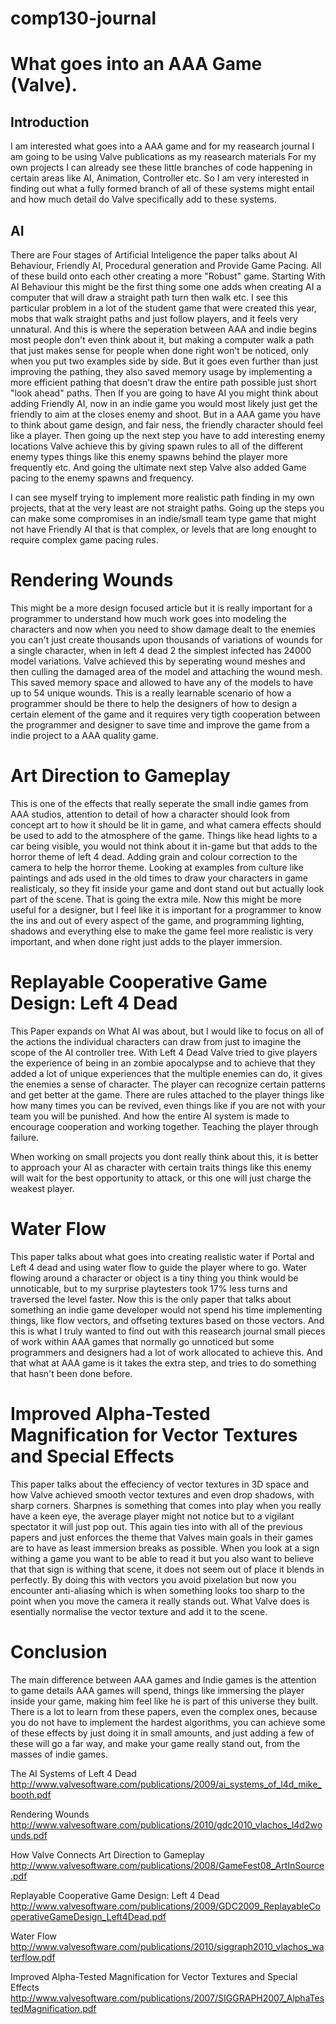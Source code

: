 # comp130-journal
# What goes into an AAA Game (Valve).
## Introduction
I am interested what goes into a AAA game and for my reasearch journal I am going to be using Valve publications as my reasearch materials
For my own projects I can already see these little branches of code happening in certain areas like AI, Animation, Controller etc. So I am very interested in finding out what a fully formed branch of all of these systems might entail and how much detail do Valve specifically add to these systems.
## AI
There are Four stages of Artificial Inteligence the paper talks about AI Behaviour, Friendly AI, Procedural generation and Provide Game Pacing. All of these build onto each other creating a more "Robust" game. Starting With AI Behaviour this might be the first thing some one adds when creating AI a computer that will draw a straight path turn then walk etc. I see this particular problem in a lot of the student game that were created this year, mobs that walk straight paths and just follow players, and it feels very unnatural. And this is where the seperation between AAA and indie begins most people don't even think about it, but making a computer walk a path that just makes sense for people when done right won't be noticed, only when you put two examples side by side. But it goes even further than just improving the pathing, they also saved memory usage by implementing a more efficient pathing that doesn't draw the entire path possible just short "look ahead" paths. Then If you are going to have AI you might think about adding Friendly AI, now in an indie game you would most likely just get the friendly to aim at the closes enemy and shoot. But in a AAA game you have to think about game design, and fair ness, the friendly character should feel like a player. Then going up the next step you have to add interesting enemy locations Valve achieve this by giving spawn rules to all of the different enemy types things like this enemy spawns behind the player more frequently etc. And going the ultimate next step Valve also added Game pacing to the enemy spawns and frequency. 

I can see myself trying to implement more realistic path finding in my own projects, that at the very least are not straight paths. Going up the steps you can make some compromises in an indie/small team type game that might not have Friendly AI that is that complex, or levels that are long enought to require complex game pacing rules.

# Rendering Wounds

This might be a more design focused article but it is really important for a programmer to understand how much work goes into modeling the characters and now when you need to show damage dealt to the enemies you can't just create thousands upon thousands of variations of wounds for a single character, when in left 4 dead 2 the simplest infected has 24000 model variations. Valve achieved this by seperating wound meshes and then culling the damaged area of the model and attaching the wound mesh. This saved memory space and allowed to have any of the models to have up to 54 unique wounds. This is a really learnable scenario of how a programmer should be there to help the designers of how to design a certain element of the game and it requires very tigth cooperation between the programmer and designer to save time and improve the game from a indie project to a AAA quality game.

# Art Direction to Gameplay

This is one of the effects that really seperate the small indie games from AAA studios, attention to detail of how a character should look from concept art to how it should be lit in game, and what camera effects should be used to add to the atmosphere of the game. Things like head lights to a car being visible, you would not think about it in-game but that adds to the horror theme of left 4 dead. Adding grain and colour correction to the camera to help the horror theme. Looking at examples from culture like paintings and ads used in the old times to draw your characters in game realisticaly, so they fit inside your game and dont stand out but actually look part of the scene. That is going the extra mile. Now this might be more useful for a designer, but I feel like it is important for a programmer to know the ins and out of every aspect of the game, and programming lighting, shadows and everything else to make the game feel more realistic is very important, and when done right just adds to the player immersion.

# Replayable Cooperative Game Design: Left 4 Dead

This Paper expands on What AI was about, but I would like to focus on all of the actions the individual characters can draw from just to imagine the scope of the AI controller tree. With Left 4 Dead Valve tried to give players the experience of being in an zombie apocalypse and to achieve that they added a lot of unique experiences that the multiple enemies can do, it gives the enemies a sense of character. The player can recognize certain patterns and get better at the game. There are rules attached to the player things like how many times you can be revived, even things like if you are not with your team you will be punished. And how the entire AI system is made to encourage cooperation and working together. Teaching the player through failure. 

When working on small projects you dont really think about this, it is better to approach your AI as character with certain traits things like this enemy will wait for the best opportunity to attack, or this one will just charge the weakest player. 

# Water Flow
This paper talks about what goes into creating realistic water if Portal and Left 4 dead and using water flow to guide the player where to go. Water flowing around a character or object is a tiny thing you think would be unnoticable, but to my surprise playtesters took 17% less turns and traversed the level faster. Now this is the only paper that talks about something an indie game developer would not spend his time implementing things, like flow vectors, and offseting textures based on those vectors. And this is what I truly wanted to find out with this reasearch journal small pieces of work within AAA games that normally go unnoticed but some programmers and designers had a lot of work allocated to achieve this. And that what at AAA game is it takes the extra step, and tries to do something that hasn't been done before.

# Improved Alpha-Tested Magnification for Vector Textures and Special Effects
This paper talks about the effeciency of vector textures in 3D space and how Valve achieved smooth vector textures and even drop shadows, with sharp corners. Sharpnes is something that comes into play when you really have a keen eye, the average player might not notice but to a vigilant spectator it will just pop out. This again ties into with all of the previous papers and just enforces the theme that Valves main goals in their games are to have as least immersion breaks as possible. When you look at a sign withing a game you want to be able to read it but you also want to believe that that sign is withing that scene, it does not seem out of place it blends in perfectly. By doing this with vectors you avoid pixelation but now you encounter anti-aliasing which is when something looks too sharp to the point when you move the camera it really stands out. What Valve does is esentially normalise the vector texture and add it to the scene.

# Conclusion

The main difference between AAA games and Indie games is the attention to game details AAA games will spend, things like immersing the player inside your game, making him feel like he is part of this universe they built. There is a lot to learn from these papers, even the complex ones, because you do not have to implement the hardest algorithms, you can achieve some of these effects by just doing it in small amounts, and just adding a few of these will go a far way, and make your game really stand out, from the masses of indie games.

The AI Systems of Left 4 Dead
http://www.valvesoftware.com/publications/2009/ai_systems_of_l4d_mike_booth.pdf

Rendering Wounds
http://www.valvesoftware.com/publications/2010/gdc2010_vlachos_l4d2wounds.pdf

How Valve Connects Art Direction to Gameplay
http://www.valvesoftware.com/publications/2008/GameFest08_ArtInSource.pdf

Replayable Cooperative Game Design: Left 4 Dead
http://www.valvesoftware.com/publications/2009/GDC2009_ReplayableCooperativeGameDesign_Left4Dead.pdf

Water Flow
http://www.valvesoftware.com/publications/2010/siggraph2010_vlachos_waterflow.pdf

Improved Alpha-Tested Magnification for Vector Textures and Special Effects
http://www.valvesoftware.com/publications/2007/SIGGRAPH2007_AlphaTestedMagnification.pdf
